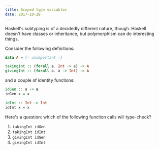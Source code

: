 ```yaml
---
title: Scoped type variables
date: 2017-10-28
---
```


Haskell's subtyping is of a decidedly different nature, though. Haskell doesn't
have classes or inheritance, but polymorphism can do interesting things.

Consider the following definitions:

```haskell
data A = {- unimportant -}

takingInt :: (forall a. Int -> a) -> A
givingInt :: (forall a. a -> Int) -> A
```

and a couple of identity functions:

```haskell
idGen :: a -> a
idGen x = x

idInt :: Int -> Int
idInt x = x
```

Here's a question: which of the following function calls will type-check?

1. `takingInt idGen`
2. `takingInt idInt`
3. `givingInt idGen`
4. `givingInt idInt`

